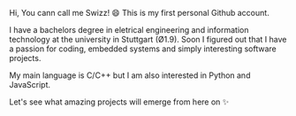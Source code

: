 Hi, 
You cann call me Swizz! 😄
This is my first personal Github account.

I have a bachelors degree in eletrical engineering and information technology at the university in Stuttgart (Ø1.9).
Soon I figured out that I have a passion for coding, embedded systems and simply interesting software projects.


My main language is C/C++ but I am also interested in Python and JavaScript.

Let's see what amazing projects will emerge from here on ✨
